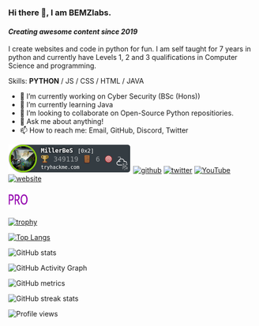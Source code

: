 ### Hi there 👋, I am BEMZlabs.
#### *Creating awesome content since 2019*
I create websites and code in python for fun. I am self taught for 7 years in python and currently have Levels 1, 2 and 3 qualifications in Computer Science and programming.

Skills: **PYTHON** / JS / CSS / HTML / JAVA

- 🔭 I’m currently working on Cyber Security (BSc (Hons)) 
- 🌱 I’m currently learning Java 
- 👯 I’m looking to collaborate on Open-Source Python repositiories. 
- 💬 Ask me about anything! 
- 📫 How to reach me: Email, GitHub, Discord, Twitter 

![tryhackme stats](https://raw.githubusercontent.com/BEMZ01/BEMZ01/master/assets/thm_propic.png)
[<img src='https://cdn.jsdelivr.net/npm/simple-icons@3.0.1/icons/github.svg' alt='github' height='40'>](https://github.com/BEMZ01)  [<img src='https://cdn.jsdelivr.net/npm/simple-icons@3.0.1/icons/twitter.svg' alt='twitter' height='40'>](https://twitter.com/BEMZlabs)  [<img src='https://cdn.jsdelivr.net/npm/simple-icons@3.0.1/icons/youtube.svg' alt='YouTube' height='40'>](https://www.youtube.com/channel/UClxY8qNYmrY-L0Oe7unD4uw)  [<img src='https://cdn.jsdelivr.net/npm/simple-icons@3.0.1/icons/icloud.svg' alt='website' height='40'>](https://bemz.info)  

<a href='https://github.com/pricing'><img src='https://raw.githubusercontent.com/acervenky/animated-github-badges/master/assets/pro.gif' width='40' height='40'></a> 

[![trophy](https://github-profile-trophy.vercel.app/?username=BEMZ01)](https://github.com/ryo-ma/github-profile-trophy)

[![Top Langs](https://github-readme-stats.vercel.app/api/top-langs/?username=BEMZ01)](https://github.com/anuraghazra/github-readme-stats)

![GitHub stats](https://github-readme-stats.vercel.app/api?username=BEMZ01&show_icons=true&count_private=true)  

![GitHub Activity Graph](https://activity-graph.herokuapp.com/graph?username=BEMZ01)  

![GitHub metrics](https://metrics.lecoq.io/BEMZ01)  

![GitHub streak stats](https://github-readme-streak-stats.herokuapp.com/?user=BEMZ01)  

![Profile views](https://gpvc.arturio.dev/BEMZ01)  
